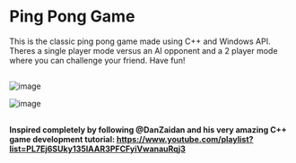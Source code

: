 # Ping Pong Game
This is the classic ping pong game made using C++ and Windows API. Theres a single player mode versus an AI opponent and a 2 player mode where you can challenge your friend. 
Have fun!

##

![image](https://github.com/user-attachments/assets/36438160-f967-422a-9d0d-4f4374b1ee9b)

![image](https://github.com/user-attachments/assets/ef60f117-5659-4f58-be65-8cdfd04d9ae8)

##
#### Inspired completely by following @DanZaidan and his very amazing C++ game development tutorial: https://www.youtube.com/playlist?list=PL7Ej6SUky135IAAR3PFCFyiVwanauRqj3

